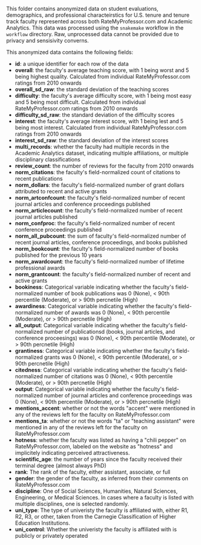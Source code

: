 This folder contains anonymized data on student evaluations, demographics, and professional characteirstics for U.S. tenure and tenure track faculty represented across both RateMyProfessor.com and Academic Analytics. This data was processed using the `snakemake` workflow in the `workflow` directory. Raw, unprocessed data cannot be provided due to privacy and sensisivity converns. 

This anonymized data contains the following fields:

- **id**: a unique identifier for each row of the data
- **overall**: the faculty's average teaching score, with 1 being worst and 5 being highest quality. Calculated from individual RateMyProfessor.com ratings from 2010 onwards
- **overall_sd_raw**: the standard deviation of the teaching scores
- **difficulty**: the faculty's average difficulty score, with 1 being most easy and 5 being most difficult. Calculated from individual RateMyProfessor.com ratings from 2010 onwards
- **difficulty_sd_raw**: the standard deviation of the difficulty scores
- **interest**: the faculty's average interest score, with 1 being lest and 5 being most interest. Calculated from individual RateMyProfessor.com ratings from 2010 onwards
- **interest_sd_raw**: the standard deviation of the interest scores
- **multi_records**: whether the faculty had multiple records in the Academic Analytics dataset, indicating multiple affiliations, or multiple disciplinary classifications
- **review_count**: the number of reviews for the faculty from 2010 onwards
- **norm_citations**: the faculty's field-normalized count of citations to recent publications
- **norm_dollars**: the faculty's field-normalized number of grant dollars attributed to recent and active grants
- **norm_artconfcount**: the faculty's field-normalized number of recent journal articles and conference proceedings published
- **norm_articlecount**: the faculty's field-normalized number of recent journal articles published
- **norm_confproc**: the faculty's field-normalized number of recent conference proceedings published
- **norm_all_pubcount**: the sum of faculty's field-normalized number of recent journal articles, conference proceedings, and books published 
- **norm_bookcount**: the faculty's field-normalized number of books published for the previous 10 years
- **norm_awardcount**: the faculty's field-normalized number of lifetime professional awards
- **norm_grantcount**: the faculty's field-normalized number of recent and active grants
- **bookiness**: Categorical variable indicating whether the faculty's field-normalized number of book publications was 0 (None), < 90th percentile (Moderate), or > 90th percnetile (High)
- **awardiness**: Categorical variable indicating whether the faculty's field-normalized number of awards was 0 (None), < 90th percentile (Moderate), or > 90th percnetile (High)
- **all_output**: Categorical variable indicating whether the faculty's field-normalized number of publicationsd (books, journal articles, and conference proceesings) was 0 (None), < 90th percentile (Moderate), or > 90th percnetile (High)
- **grantiness**: Categorical variable indicating whether the faculty's field-normalized grants was 0 (None), < 90th percentile (Moderate), or > 90th percnetile (High)
- **citedness**: Categorical variable indicating whether the faculty's field-normalized number of citations was 0 (None), < 90th percentile (Moderate), or > 90th percnetile (High)
- **output**: Categorical variable indicating whether the faculty's field-normalized number of journal articles and conference proceedings was 0 (None), < 90th percentile (Moderate), or > 90th percnetile (High)
- **mentions_accent**: whether or not the words "accent" were mentioned in any of the reviews left for the faculty on RateMyProfessor.com
- **mentions_ta**: whether or not the words "ta" or "teaching assistant" were mentioned in any of the reviews left for the faculty on RateMyProfessor.com
- **hotness**: whether the faculty was listed as having a "chili pepper" on RateMyProfessor.com, labeled on the website as "hotness" and implicitely indicating perceived attractiveness. 
- **scientific_age**: the number of years since the faculty received their terminal degree (almost always PhD)
- **rank**: The rank of the faculty, either assistant, associate, or full
- **gender**: the gender of the faculty, as inferred from their comments on RateMyProfessor.com
- **discipline**: One of Social Sciences, Humanities, Natural Sciences, Engineering, or Medical Sciences. In cases where a faculty is listed with multiple disciplines, one is selected randomly.
- **uni_type**: The type of univeristy the faculty is affiliated with, either R1, R2, R3, or other, taken from the Carnegie Classification of Higher Education Institutions.
- **uni_control**: Whether the univeristy the faculty is affiliated with is publicly or privately operated

